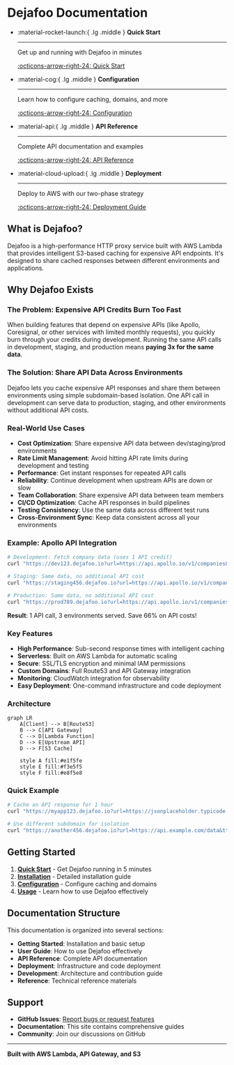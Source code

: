 # Dejafoo Documentation

<div class="grid cards" markdown>

-   :material-rocket-launch:{ .lg .middle } **Quick Start**

    ---

    Get up and running with Dejafoo in minutes

    [:octicons-arrow-right-24: Quick Start](getting-started/quick-start.md)

-   :material-cog:{ .lg .middle } **Configuration**

    ---

    Learn how to configure caching, domains, and more

    [:octicons-arrow-right-24: Configuration](getting-started/configuration.md)

-   :material-api:{ .lg .middle } **API Reference**

    ---

    Complete API documentation and examples

    [:octicons-arrow-right-24: API Reference](api-reference/index.md)

-   :material-cloud-upload:{ .lg .middle } **Deployment**

    ---

    Deploy to AWS with our two-phase strategy

    [:octicons-arrow-right-24: Deployment Guide](deployment/index.md)

</div>

## What is Dejafoo?

Dejafoo is a high-performance HTTP proxy service built with AWS Lambda that provides intelligent S3-based caching for expensive API endpoints. It's designed to share cached responses between different environments and applications.

## Why Dejafoo Exists

### The Problem: Expensive API Credits Burn Too Fast

When building features that depend on expensive APIs (like Apollo, Coresignal, or other services with limited monthly requests), you quickly burn through your credits during development. Running the same API calls in development, staging, and production means **paying 3x for the same data**.

### The Solution: Share API Data Across Environments

Dejafoo lets you cache expensive API responses and share them between environments using simple subdomain-based isolation. One API call in development can serve data to production, staging, and other environments without additional API costs.

### Real-World Use Cases

- **Cost Optimization**: Share expensive API data between dev/staging/prod environments
- **Rate Limit Management**: Avoid hitting API rate limits during development and testing
- **Performance**: Get instant responses for repeated API calls
- **Reliability**: Continue development when upstream APIs are down or slow
- **Team Collaboration**: Share expensive API data between team members
- **CI/CD Optimization**: Cache API responses in build pipelines
- **Testing Consistency**: Use the same data across different test runs
- **Cross-Environment Sync**: Keep data consistent across all your environments

### Example: Apollo API Integration

```bash
# Development: Fetch company data (uses 1 API credit)
curl "https://dev123.dejafoo.io?url=https://api.apollo.io/v1/companies&ttl=24h"

# Staging: Same data, no additional API cost
curl "https://staging456.dejafoo.io?url=https://api.apollo.io/v1/companies&ttl=24h"

# Production: Same data, no additional API cost
curl "https://prod789.dejafoo.io?url=https://api.apollo.io/v1/companies&ttl=24h"
```

**Result**: 1 API call, 3 environments served. Save 66% on API costs!

### Key Features

- **High Performance**: Sub-second response times with intelligent caching
- **Serverless**: Built on AWS Lambda for automatic scaling
- **Secure**: SSL/TLS encryption and minimal IAM permissions
- **Custom Domains**: Full Route53 and API Gateway integration
- **Monitoring**: CloudWatch integration for observability
- **Easy Deployment**: One-command infrastructure and code deployment

### Architecture

```mermaid
graph LR
    A[Client] --> B[Route53]
    B --> C[API Gateway]
    C --> D[Lambda Function]
    D --> E[Upstream API]
    D --> F[S3 Cache]
    
    style A fill:#e1f5fe
    style E fill:#f3e5f5
    style F fill:#e8f5e8
```

### Quick Example

```bash
# Cache an API response for 1 hour
curl "https://myapp123.dejafoo.io?url=https://jsonplaceholder.typicode.com/todos/1&ttl=1h"

# Use different subdomain for isolation
curl "https://another456.dejafoo.io?url=https://api.example.com/data&ttl=30m"
```

## Getting Started

1. **[Quick Start](getting-started/quick-start.md)** - Get Dejafoo running in 5 minutes
2. **[Installation](getting-started/installation.md)** - Detailed installation guide
3. **[Configuration](getting-started/configuration.md)** - Configure caching and domains
4. **[Usage](user-guide/usage.md)** - Learn how to use Dejafoo effectively

## Documentation Structure

This documentation is organized into several sections:

- **Getting Started**: Installation and basic setup
- **User Guide**: How to use Dejafoo effectively
- **API Reference**: Complete API documentation
- **Deployment**: Infrastructure and code deployment
- **Development**: Architecture and contribution guide
- **Reference**: Technical reference materials

## Support

- **GitHub Issues**: [Report bugs or request features](https://github.com/camrail/dejafoo/issues)
- **Documentation**: This site contains comprehensive guides
- **Community**: Join our discussions on GitHub

---

**Built with AWS Lambda, API Gateway, and S3**
